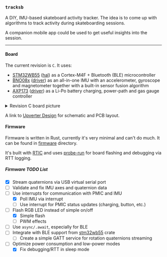 ### `tracksb`

A DIY, IMU-based skateboard activity tracker. The idea is to come up with algorithms
to track activity during skateboarding sessions.

A companion mobile app could be used to get useful insights into the session.

<hr/>

#### Board

The current revision is `C`. It uses:

* [STM32WB55](https://www.st.com/en/microcontrollers-microprocessors/stm32wb55rg.html)
  ([hal](https://github.com/eupn/stm32wb-hal)) as a Cortex-M4F + Bluetooth (BLE) microcontroller
* [BNO08x](https://www.ceva-dsp.com/product/bno080-085/)
  ([driver](https://github.com/tstellanova/bno080)) as an all-in-one IMU with an accelerometer, gyroscope and magnetometer
  together with a built-in sensor fusion algorithm
* [AXP173](http://www.x-powers.com/en.php/Info/product_detail/article_id/27)
  ([driver](https://github.com/eupn/axp173-rs)) as a Li-Po battery charging, power-path and gas gauge controller
  
<details>
  <summary>Revision C board picture</summary>

  ![Revision C PCB picture](docs/rev-c.png)
</details>

A link to [Upverter Design](https://upverter.com/design/ep/2dfdd177c0e55fc7/tracksb-stm32wb---rev-c/)
for schematic and PCB layout.

#### Firmware

Firmware is written in Rust, currently it's very minimal and can't do much.
It can be found in [firmware](firmware) directory.

It's built with [RTIC](https://rtic.rs) and uses [probe-run](https://github.com/knurling-rs/probe-run)
for board flashing and debugging via RTT logging.

##### Firmware TODO List

- [x] Stream quaternions via USB virtual serial port
- [ ] Validate and fix IMU axes and quaternion data
- [ ] Use interrupts for communication with PMIC and IMU
  - [x] Poll IMU via interrupt
  - [ ] Use interrupt for PMIC status updates (charging, button, etc.)
- [ ] Flash RGB LED instead of simple on/off
  - [x] Simple flash
  - [ ] PWM effects
- [ ] Use `async/.await`, especially for BLE
- [ ] Integrate with BLE support from [stm32wb55](https://github.com/eupn/stm32wb55) crate
  - [ ] Create a simple GATT service for rotation quaternions streaming
- [ ] Optimize power consumption and low-power modes
  - [x] Fix debugging/RTT in sleep mode
